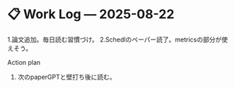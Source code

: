 # 📋 Work Log — 2025-08-22


1.論文追加。毎日読む習慣づけ。
2.Schedlのペーパー読了。metricsの部分が使えそう。


Action plan
1. 次のpaperGPTと壁打ち後に読む。
